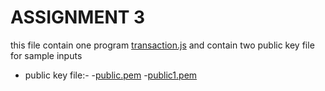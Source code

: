 #                   ASSIGNMENT 3
this file contain one program [transaction.js](./transaction.js)
and contain two public key file for sample inputs
* public key file:-
    -[public.pem](./public.pem)
    -[public1.pem](./public1.pem)

